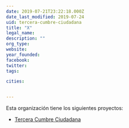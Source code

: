 ```yaml
---
date: 2019-07-21T23:22:18.000Z
date_last_modified: 2019-07-24
uid: tercera-cumbre-ciudadana
title: "X"
legal_name: 
description: ""
org_type: 
website: 
year_founded: 
facebook: 
twitter: 
tags:

cities: 


---
```


Esta organización tiene los siguientes proyectos:

- [Tercera Cumbre Ciudadana](/proyectos/tercera-cumbre-ciudadana)
